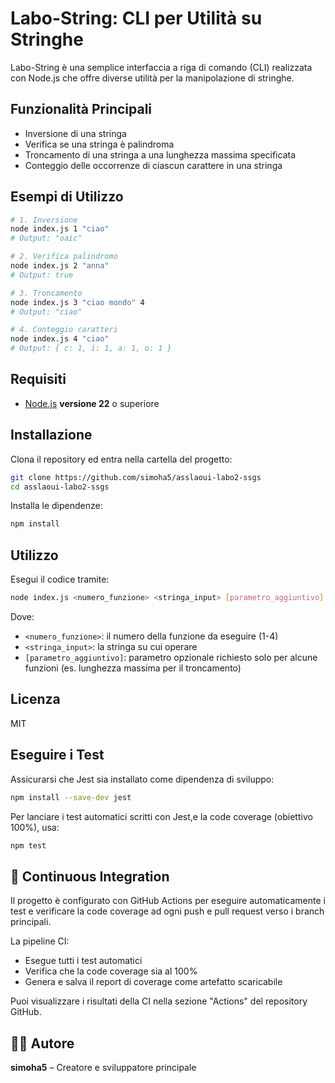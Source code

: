 # Labo-String: CLI per Utilità su Stringhe

Labo-String è una semplice interfaccia a riga di comando (CLI) realizzata con Node.js che offre diverse utilità per la manipolazione di stringhe.

## Funzionalità Principali

* Inversione di una stringa
* Verifica se una stringa è palindroma
* Troncamento di una stringa a una lunghezza massima specificata
* Conteggio delle occorrenze di ciascun carattere in una stringa

## Esempi di Utilizzo

```bash
# 1. Inversione
node index.js 1 "ciao"
# Output: "oaic"

# 2. Verifica palindromo
node index.js 2 "anna"
# Output: true

# 3. Troncamento
node index.js 3 "ciao mondo" 4
# Output: "ciao"

# 4. Conteggio caratteri
node index.js 4 "ciao"
# Output: { c: 1, i: 1, a: 1, o: 1 }
```

## Requisiti

- [Node.js](https://nodejs.org/) **versione 22** o superiore

## Installazione

Clona il repository ed entra nella cartella del progetto:

```bash
git clone https://github.com/simoha5/asslaoui-labo2-ssgs
cd asslaoui-labo2-ssgs
```

Installa le dipendenze:

```bash
npm install
```

## Utilizzo

Esegui il codice tramite:

```bash
node index.js <numero_funzione> <stringa_input> [parametro_aggiuntivo]
```

Dove:
- `<numero_funzione>`: il numero della funzione da eseguire (1-4)
- `<stringa_input>`: la stringa su cui operare
- `[parametro_aggiuntivo]`: parametro opzionale richiesto solo per alcune funzioni (es. lunghezza massima per il troncamento)

## Licenza

MIT

##  Eseguire i Test
Assicurarsi che Jest sia installato come dipendenza di sviluppo:
```bash
npm install --save-dev jest
```
Per lanciare i test automatici scritti con Jest,e la code coverage (obiettivo 100%), usa:
```bash
npm test
```

## 🔄 Continuous Integration

Il progetto è configurato con GitHub Actions per eseguire automaticamente i test e verificare la code coverage ad ogni push e pull request verso i branch principali.

La pipeline CI:
- Esegue tutti i test automatici
- Verifica che la code coverage sia al 100%
- Genera e salva il report di coverage come artefatto scaricabile

Puoi visualizzare i risultati della CI nella sezione "Actions" del repository GitHub.


## 👨‍💻 Autore
**simoha5** – Creatore e sviluppatore principale







